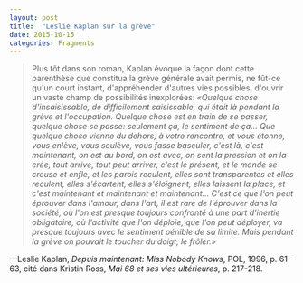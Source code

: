 ```yaml
---
layout: post
title:  "Leslie Kaplan sur la grève"
date: 2015-10-15
categories: Fragments
---
```

>Plus tôt dans son roman, Kaplan évoque la façon dont cette parenthèse que constitua la grève générale avait permis, ne fût-ce qu'un court instant, d'appréhender d'autres vies possibles, d'ouvrir un vaste champ de possibilités inexplorées: *«Quelque chose d'insaisissable, de difficilement saisissable, qui était là pendant la grève et l'occupation. Quelque chose est en train de se passer, quelque chose se passe: seulement ça, le sentiment de ça... Que quelque chose vienne du dehors, à votre rencontre, et vous étonne, vous enlève, vous soulève, vous fasse basculer, c'est là, c'est maintenant, on est au bord, on est avec, on sent la pression et on la crée, tout arrive, tout peut arriver, c'est le présent, et le monde se creuse et enfle, et les parois reculent, elles sont transparentes et elles reculent, elles s'écartent, elles s'éloignent, elles laissent la place, et c'est maintenant et maintenant et maintenant... C'est ce que l'on peut éprouver dans l'amour, dans l'art, il est rare de l'éprouver dans la société, où l'on est presque toujours confronté à une part d'inertie obligatoire, où l'activité que l'on déploie, que l'on peut déployer, va presque toujours avec le sentiment pénible de sa limite. Mais pendant la grève on pouvait le toucher du doigt, le frôler.»*

—Leslie Kaplan, *Depuis maintenant: Miss Nobody Knows*, POL, 1996, p. 61-63, cité dans Kristin Ross, *Mai 68 et ses vies ultérieures*, p. 217-218.

